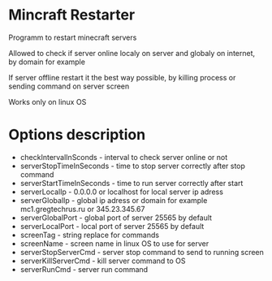 # Mincraft Restarter
Programm to restart minecraft servers

Allowed to check if server online localy on server and globaly on internet, by domain for example

If server offline restart it the best way possible, by killing process or sending command on server screen

Works only on linux OS

# Options description

- checkIntervalInSconds - interval to check server online or not
- serverStopTimeInSeconds - time to stop server correctly after stop command
- serverStartTimeInSeconds - time to run server correctly after start
- serverLocalIp - 0.0.0.0 or localhost for local server ip adress
- serverGlobalIp - global ip adress or domain for example mc1.gregtechrus.ru or 345.23.345.67
- serverGlobalPort - global port of server 25565 by default
- serverLocalPort - loсal port of server 25565 by default
- screenTag - string replace for commands
- screenName - screen name in linux OS to use for server
- serverStopServerCmd - server stop command to send to running screen 
- serverKillServerCmd - kill server command to OS
- serverRunCmd - server run command
